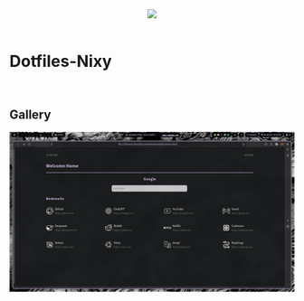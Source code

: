 
<div align="center">
    <img src="https://raw.githubusercontent.com/anotherhadi/nixy/main/.github/assets/logo.png" width="120px" />
</div>

<br>

# Dotfiles-Nixy

<br>


## Gallery

![Homepage, firefox](git_img/2025-06-22_16:22:09.png)
